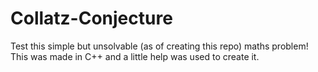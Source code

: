 # Collatz-Conjecture
Test this simple but unsolvable (as of creating this repo) maths problem! This was made in C++ and a little help was used to create it.
